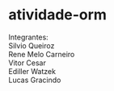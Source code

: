 # atividade-orm

Integrantes:</br>
Silvio Queiroz</br>
Rene Melo Carneiro</br>
Vitor Cesar</br>
Ediller Watzek</br>
Lucas Gracindo

